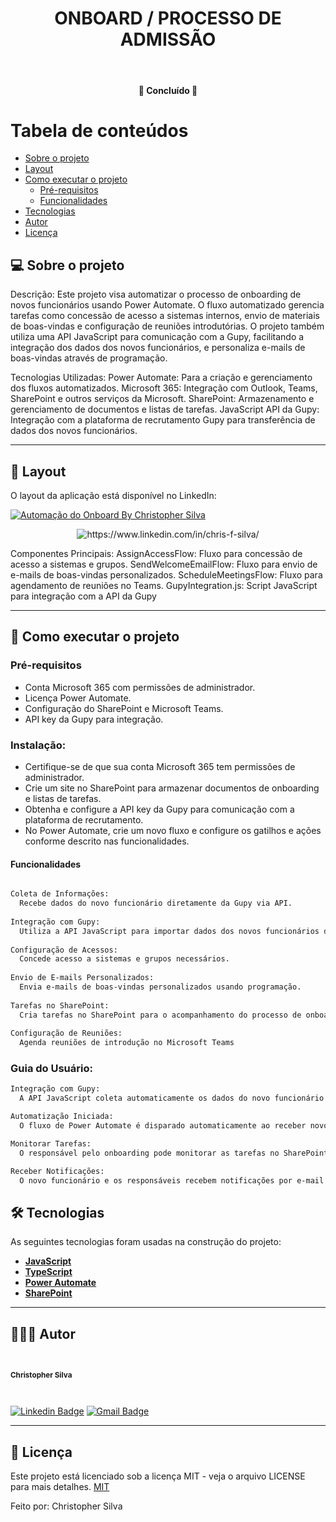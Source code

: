 <h1 align="center">ONBOARD / PROCESSO DE ADMISSÃO</h1>			
<br>
<h4 align="center"> 🚀 Concluído 🚀 </h4>
	

Tabela de conteúdos
=================
<!--ts-->
   * [Sobre o projeto](#-sobre-o-projeto)
   * [Layout](#-layout)
   * [Como executar o projeto](#-como-executar-o-projeto)
     * [Pré-requisitos](#pré-requisitos)
     * [Funcionalidades](#Funcionalidades)
   * [Tecnologias](#-tecnologias)
   * [Autor](#-autor)
   * [Licença](#-licença)
<!--te-->


## 💻 Sobre o projeto

Descrição:
Este projeto visa automatizar o processo de onboarding de novos funcionários usando Power Automate. O fluxo automatizado gerencia tarefas como concessão de acesso a sistemas internos, envio de materiais de boas-vindas e configuração de reuniões introdutórias. O projeto também utiliza uma API JavaScript para comunicação com a Gupy, facilitando a integração dos dados dos novos funcionários, e personaliza e-mails de boas-vindas através de programação.

Tecnologias Utilizadas:
Power Automate: Para a criação e gerenciamento dos fluxos automatizados.
Microsoft 365: Integração com Outlook, Teams, SharePoint e outros serviços da Microsoft.
SharePoint: Armazenamento e gerenciamento de documentos e listas de tarefas.
JavaScript API da Gupy: Integração com a plataforma de recrutamento Gupy para transferência de dados dos novos funcionários.

 
---

## 🎨 Layout

O layout da aplicação está disponível no LinkedIn:

<a href="#">
  <img alt="Automação do Onboard By Christopher Silva" src="https://pin.it/31BRStNkC">
</a>

<p align="center" style="display: flex; align-items: flex-start; justify-content: center;">
  <img alt="https://www.linkedin.com/in/chris-f-silva/" title="#moments-automacao" src="https://i.pinimg.com/1200x/ab/48/46/ab48462bf56c2444d846a3efe38ce9f1.jpg" />
</p>

Componentes Principais:
AssignAccessFlow: Fluxo para concessão de acesso a sistemas e grupos.
SendWelcomeEmailFlow: Fluxo para envio de e-mails de boas-vindas personalizados.
ScheduleMeetingsFlow: Fluxo para agendamento de reuniões no Teams.
GupyIntegration.js: Script JavaScript para integração com a API da Gupy

---

## 🚀 Como executar o projeto

### Pré-requisitos

- Conta Microsoft 365 com permissões de administrador.
- Licença Power Automate.
- Configuração do SharePoint e Microsoft Teams.
- API key da Gupy para integração.
### Instalação:
- Certifique-se de que sua conta Microsoft 365 tem permissões de administrador.
- Crie um site no SharePoint para armazenar documentos de onboarding e listas de tarefas.
- Obtenha e configure a API key da Gupy para comunicação com a plataforma de recrutamento.
- No Power Automate, crie um novo fluxo e configure os gatilhos e ações conforme descrito nas funcionalidades.

#### Funcionalidades
```bash

Coleta de Informações:
  Recebe dados do novo funcionário diretamente da Gupy via API.
  
Integração com Gupy:
  Utiliza a API JavaScript para importar dados dos novos funcionários da plataforma Gupy.
  
Configuração de Acessos:
  Concede acesso a sistemas e grupos necessários.
  
Envio de E-mails Personalizados:
  Envia e-mails de boas-vindas personalizados usando programação.
  
Tarefas no SharePoint:
  Cria tarefas no SharePoint para o acompanhamento do processo de onboarding.
  
Configuração de Reuniões:
  Agenda reuniões de introdução no Microsoft Teams

```

### Guia do Usuário:

``` bash
Integração com Gupy:
  A API JavaScript coleta automaticamente os dados do novo funcionário da plataforma Gupy.

Automatização Iniciada:
  O fluxo de Power Automate é disparado automaticamente ao receber novos dados da Gupy.

Monitorar Tarefas:
  O responsável pelo onboarding pode monitorar as tarefas no SharePoint.

Receber Notificações:
  O novo funcionário e os responsáveis recebem notificações por e-mail conforme o processo avança.
```

## 🛠 Tecnologias

As seguintes tecnologias foram usadas na construção do projeto:

-   **[JavaScript](https://www.javascript.com/)** 
-   **[TypeScript](https://www.typescriptlang.org/)** 
-   **[Power Automate](https://www.microsoft.com/pt-br/power-platform/products/power-automate)**
-   **[SharePoint](https://www.microsoft.com/pt-br/microsoft-365/sharepoint/collaboration)**
---

## 🦸🏻‍♂️ Autor

 <br>
  <sub><b><p>Christopher Silva</p></b></sub></a>
 <br />

[![Linkedin Badge](https://img.shields.io/badge/-Christopher%20Silva-blue?style=flat-square&logo=Linkedin&logoColor=white&link=https://www.linkedin.com/in/chris-f-silva//)](https://www.linkedin.com/in/chris-f-silva/) 
[![Gmail Badge](https://img.shields.io/badge/-chrisspfc.silva@gmail.com-c14438?style=flat-square&logo=Gmail&logoColor=white&link=mailto:daniel.rodrigues.soarees@gmail.com)](mailto:chrisspfc.silva@gmail.com)

---

## 📝 Licença

Este projeto está licenciado sob a licença MIT - veja o arquivo LICENSE para mais detalhes. [MIT](./LICENSE)

Feito por: Christopher Silva
